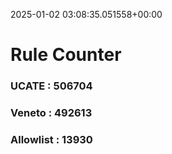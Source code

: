 2025-01-02 03:08:35.051558+00:00
# Rule Counter 
 ### UCATE : 506704

 ### Veneto : 492613

 ### Allowlist : 13930